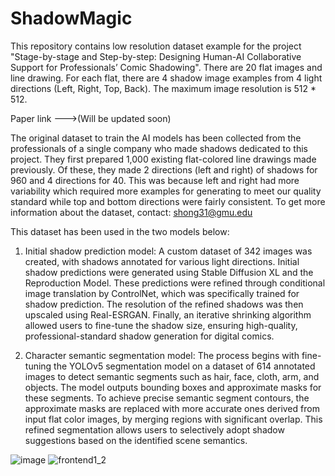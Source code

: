 # ShadowMagic
This repository contains low resolution dataset example for the project "Stage-by-stage and Step-by-step: Designing Human-AI Collaborative Support for Professionals’ Comic Shadowing". There are 20 flat images and line drawing. For each flat, there are 4 shadow image examples from 4 light directions (Left, Right, Top, Back). The maximum image resolution is 512 * 512.

Paper link --->(Will be updated soon)

The original dataset to train the AI models has been collected from the professionals of a single company who made shadows dedicated to this project. They first prepared 1,000 existing flat-colored line drawings made previously. Of these, they made 2 directions (left and right) of shadows for 960 and 4 directions for 40. This was because left and right had more variability which required more examples for generating to meet our quality standard while top and bottom directions were fairly consistent.
To get more information about the dataset, contact: shong31@gmu.edu

This dataset has been used in the two models below:
1. Initial shadow prediction model: 
  A custom dataset of 342 images was created, with shadows annotated for various light directions. Initial shadow predictions were generated using Stable Diffusion XL and the Reproduction Model. These predictions were refined through conditional image translation by ControlNet, which was specifically trained for shadow prediction. The resolution of the refined shadows was then upscaled using Real-ESRGAN. Finally, an iterative shrinking algorithm allowed users to fine-tune the shadow size, ensuring high-quality, professional-standard shadow generation for digital comics. 

2. Character semantic segmentation model:
The process begins with fine-tuning the YOLOv5 segmentation model on a dataset of 614 annotated images to detect semantic segments such as hair, face, cloth, arm, and objects. The model outputs bounding boxes and approximate masks for these segments. To achieve precise semantic segment contours, the approximate masks are replaced with more accurate ones derived from input flat color images, by merging regions with significant overlap. This refined segmentation allows users to selectively adopt shadow suggestions based on the identified scene semantics.

![image](https://github.com/user-attachments/assets/a009b070-4a9c-47a4-9155-760ad0ee64d8)
![frontend1_2](https://github.com/user-attachments/assets/ba250ca1-4bd1-4b27-aa2f-d488719658fb)


